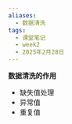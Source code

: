```yaml
---
aliases:
  - 数据清洗
tags:
  - 课堂笔记
  - week2
  - 2025年2月28日
---
```

**数据清洗的作用**
- 缺失值处理
- 异常值
- 重复值






